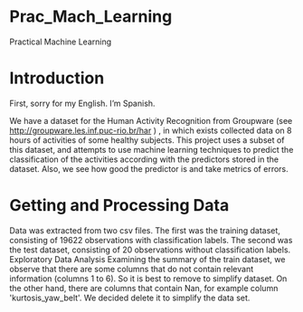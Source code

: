 Prac_Mach_Learning
==================

Practical Machine Learning

Introduction
============

First, sorry for my English. I’m Spanish.

We have a dataset for the Human Activity Recognition from Groupware (see http://groupware.les.inf.puc-rio.br/har ) ,  in which exists collected data on 8 hours of activities of some healthy subjects.
This project uses a subset of this dataset, and attempts to use machine learning techniques to predict the classification of the activities according with the predictors stored in the dataset. Also, we see how good the predictor is and take metrics of errors.

Getting and Processing Data
===========================
Data was extracted from two csv files. The first was the training dataset, consisting of 19622 observations with classification labels. The second was the test dataset, consisting of 20 observations without classification labels.
Exploratory Data Analysis
Examining the summary of the train dataset, we observe that there are some columns that do not contain relevant information (columns 1 to 6). So it is best to remove to simplify dataset. 
On the other hand, there are columns that contain Nan, for example column 'kurtosis_yaw_belt'. We decided delete it to simplify the data set.

